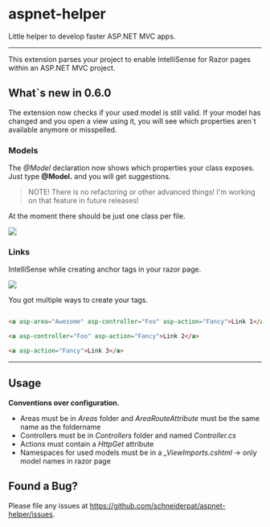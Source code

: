 # aspnet-helper
Little helper to develop faster ASP.NET MVC apps.

---

This extension parses your project to enable IntelliSense for Razor pages within an ASP.NET MVC project.

## What`s new in 0.6.0

The extension now checks if your used model is still valid. 
If your model has changed and you open a view using it, 
you will see which properties aren`t available anymore or misspelled.

### Models

The *@Model* declaration now shows which properties your class exposes.
Just type **@Model.** and you will get suggestions.

> NOTE! There is no refactoring or other advanced things! I'm working on that feature in future releases!

At the moment there should be just one class per file.

![](https://raw.githubusercontent.com/schneiderpat/aspnet-helper/master/aspnet-helper/images/ModelDemo.gif)

### Links

IntelliSense while creating anchor tags in your razor page. 

![](https://raw.githubusercontent.com/schneiderpat/aspnet-helper/master/aspnet-helper/images/IntelliSenseDemo.gif)

You got multiple ways to create your tags.


```html

<a asp-area="Awesome" asp-controller="Foo" asp-action="Fancy">Link 1</a>

<a asp-controller="Foo" asp-action="Fancy">Link 2</a>

<a asp-action="Fancy">Link 3</a>

```


---

## Usage

**Conventions over configuration.**

* Areas must be in *Areas* folder and *AreaRouteAttribute* must be the same name as the foldername
* Controllers must be in *Controllers* folder and named *<Name>Controller.cs*
* Actions must contain a *HttpGet* attribute
* Namespaces for used models must be in a *_ViewImports.cshtml* -> only model names in razor page


## Found a Bug?
Please file any issues at https://github.com/schneiderpat/aspnet-helper/issues.